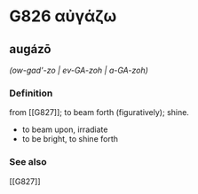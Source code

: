 # G826 αὐγάζω

## augázō

_(ow-gad'-zo | ev-GA-zoh | a-GA-zoh)_

### Definition

from [[G827]]; to beam forth (figuratively); shine.

- to beam upon, irradiate
- to be bright, to shine forth

### See also

[[G827]]

